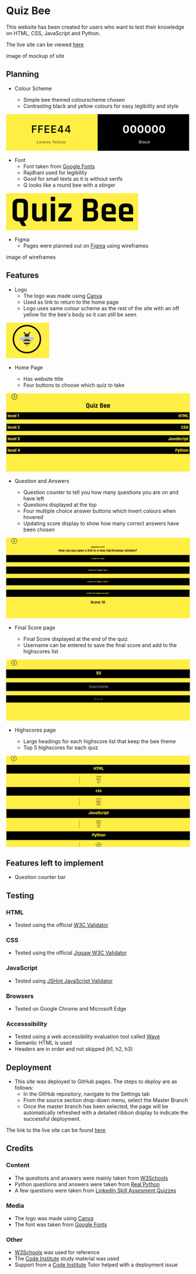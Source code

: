 # Quiz Bee

This website has been created for users who want to test their knowledge on HTML, CSS, JavaScript and Python.

The live site can be viewed [here](https://jordanch05.github.io/javascript-quiz/index.html)

image of mockup of site

## Planning

* Colour Scheme

    * Simple bee themed colourscheme chosen
    * Contrasting black and yellow colours for easy legibility and style

![Colourscheme](assets/images/colours.PNG)

* Font
    * Font taken from [Google Fonts](https://fonts.google.com/)
    * Rajdhani used for legibility
    * Good for small texts as it is without serifs
    * Q looks like a round bee with a stinger

![Title](assets/images/title.PNG)

* Figma
    * Pages were planned out on [Figma](https://www.figma.com) using wireframes

image of wireframes

## Features

* Logo
    * The logo was made using [Canva](canva.com)
    * Used as link to return to the home page
    * Logo uses same colour scheme as the rest of the site with an off yellow for the bee's body so it can still be seen

![Logo](assets/images/logo.PNG)

* Home Page

    * Has website title
    * Four buttons to choose which quiz to take

![Home Page](assets/images/home.PNG)

* Question and Answers

    * Question counter to tell you how many questions you are on and have left
    * Questions displayed at the top
    * Four multiple choice answer buttons which invert colours when hovered 
    * Updating score display to show how many correct answers have been chosen

![Questions and answers page](assets/images/question.PNG)

* Final Score page

    * Final Score displayed at the end of the quiz
    * Username can be entered to save the final score and add to the highscores list

![Final Score page](assets/images/final-score.PNG)

* Highscores page

    * Large headings for each highscore list that keep the bee theme
    * Top 5 highscores for each quiz

![Highscore Lists](assets/images/highscores.PNG)

## Features left to implement

* Question counter bar

## Testing

### HTML

* Tested using the official [W3C Validator](https://validator.w3.org/nu/?doc=https%3A%2F%2Fjordanch05.github.io%2Fjavascript-quiz%2Findex.html)

### CSS

* Tested using the official [Jigsaw W3C Validator](https://jigsaw.w3.org/css-validator/validator?uri=https%3A%2F%2Fjordanch05.github.io%2Fjavascript-quiz%2Findex.html&profile=css3svg&usermedium=all&warning=1&vextwarning=&lang=en)

### JavaScript

* Tested using [JSHint JavaScript Validator](https://jshint.com/)

### Browsers

* Tested on Google Chrome and Microsoft Edge

### Accesssibility

* Tested using a web accessibility evaluation tool called [Wave](https://wave.webaim.org/)
* Semantic HTML is used
* Headers are in order and not skipped (h1, h2, h3)

## Deployment

* This site was deployed to GitHub pages. The steps to deploy are as follows:
    * In the GitHub repository, navigate to the Settings tab
    * From the source section drop-down menu, select the Master Branch
    * Once the master branch has been selected, the page will be automatically refreshed with a detailed ribbon display to indicate the successful deployment.

The link to the live site can be found [here](https://jordanch05.github.io/javascript-quiz/index.html)

## Credits

### Content

* The questions and answers were mainly taken from [W3Schools](https://www.w3schools.com/quiztest/default.asp)
* Python questions and answers were taken from [Real Python](https://realpython.com/quizzes/)
* A few questions were taken from [LinkedIn Skill Assesment Quizzes](https://www.linkedin.com/) 

### Media

* The logo was made using [Canva](canva.com)
* The font was taken from [Google Fonts](https://fonts.google.com/)

### Other

* [W3Schools](https://www.w3schools.com/) was used for reference
* The [Code Institute](https://codeinstitute.net/) study material was used
* Support from a [Code Institute](https://codeinstitute.net/) Tutor helped with a deployment issue